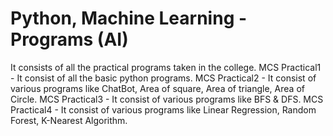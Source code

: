 # Python, Machine Learning -Programs (AI)
It consists of all the practical programs taken in the college.
MCS Practical1 - It consist of all the basic python programs.
MCS Practical2 - It consist of various programs like ChatBot, Area of square, Area of triangle, Area of Circle.
MCS Practical3 - It consist of various programs like BFS & DFS.
MCS Practical4 - It consist of various programs like Linear Regression, Random Forest, K-Nearest Algorithm.
